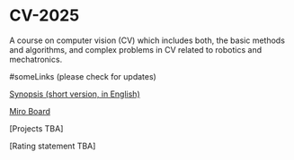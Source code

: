 # CV-2025
A course on computer vision (CV) which includes both, the basic methods and algorithms, and complex problems in CV related to robotics and mechatronics.

#someLinks (please check for updates)

[Synopsis (short version, in English)]([https://www.overleaf.com/read/whysrycbffkd#b871b9](https://www.overleaf.com/read/mdpbnhhvbzdq#b61b08))

[Miro Board](https://miro.com/app/board/uXjVNYlLf2k=/?moveToWidget=3458764600065318178&cot=14)

[Projects TBA]

[Rating statement TBA]
